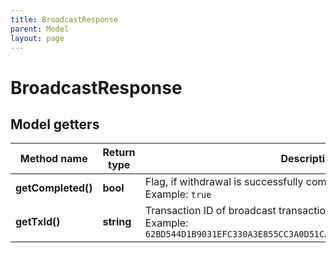 ```yaml
---
title: BroadcastResponse
parent: Model
layout: page
---
```


# BroadcastResponse

## Model getters

Method name | Return type | Description | Notes
------------ | ------------- | ------------- | -------------
**getCompleted()** | **bool** | Flag, if withdrawal is successfully completed within Tatum systems. <br>Example: `true` | [optional]
**getTxId()** | **string** | Transaction ID of broadcast transaction and status <br>Example: `62BD544D1B9031EFC330A3E855CC3A0D51CA5131455C1AB3BCAC6D243F65460D` | [optional]


